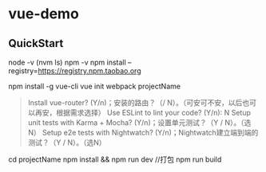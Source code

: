 # vue-demo

## QuickStart

node -v  (nvm ls)
npm -v
npm install –registry=https://registry.npm.taobao.org

npm install -g vue-cli
vue init webpack projectName
> Install vue-router? (Y/n)；安装的路由？（/ N）。（可安可不安，以后也可以再安，根据需求选择）
> Use ESLint to lint your code? (Y/n): N
> Setup unit tests with Karma + Mocha? (Y/n)；设置单元测试？（Y / N）。（选N）
> Setup e2e tests with Nightwatch? (Y/n)；Nightwatch建立端到端的测试？（Y / N）。（选N）

cd projectName
npm install && npm run dev
//打包
npm run build
